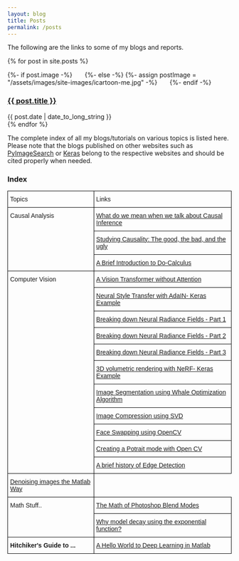 ```yaml
---
layout: blog
title: Posts
permalink: /posts
---
```

The following are the links to some of my blogs and reports.

{% for post in site.posts %}
<div class="blog-roll-posts">
  <article>
      {%- if post.image -%}
          <img src="{{- post.image | relative_url -}}" alt="" class="blog-roll-image" style="padding-right: 20px;">
        {%- else -%}
          {%- assign postImage = "/assets/images/site-images/icartoon-me.jpg" -%}
          <img src="{{- postImage | relative_url -}}" alt="" class="blog-roll-image" style="padding-right: 20px;">
        {%- endif -%}
    <h3>
      <a href="{{ post.url }}">
        {{ post.title }}
      </a>
    </h3>
    <time datetime="{{ post.date | date: "%Y-%m-%d" }}">{{ post.date | date_to_long_string }}</time>
  </article>
  </div>
{% endfor %}


The complete index of all my blogs/tutorials on various topics is listed here. Please note that the blogs published on other websites such as [PyImageSearch](https://www.pyimagesearch.com/) or [Keras](https://keras.io/examples/) belong to the respective websites and should be cited properly when needed.

### Index

<style type="text/css">
.tg  {border-collapse:collapse;border-spacing:0;}
.tg td{border-color:black;border-style:solid;border-width:1px;font-family:Arial, sans-serif;font-size:14px;
  overflow:hidden;padding:10px 5px;word-break:normal;}
.tg th{border-color:black;border-style:solid;border-width:1px;font-family:Arial, sans-serif;font-size:14px;
  font-weight:normal;overflow:hidden;padding:10px 5px;word-break:normal;}
.tg .tg-0lax{text-align:left;vertical-align:top}
</style>
<table class="tg">
<thead>
  <tr>
    <th class="tg-0lax">Topics</th>
    <th class="tg-0lax">Links</th>
  </tr>
</thead>
<tbody>
  <tr>
    <td class="tg-0lax" rowspan="3">Causal Analysis</td>
    <td class="tg-0lax"><a href="https://ritwikraha.github.io/causal-blog-1" target="_blank" rel="noopener noreferrer">What do we mean when we talk about Causal Inference</a></td>
  </tr>
  <tr>
    <td class="tg-0lax"><a href="https://ritwikraha.github.io/causal-blog-2" target="_blank" rel="noopener noreferrer">Studying Causality: The good, the bad, and the ugly</a></td>
  </tr>
  <tr>
    <td class="tg-0lax"><a href="https://ritwikraha.github.io/causal-blog-3" target="_blank" rel="noopener noreferrer">A Brief Introduction to Do-Calculus</a></td>
  </tr>
  <tr>
    <td class="tg-0lax" rowspan="11">Computer Vision</td>
    <td class="tg-0lax"><a href="https://keras.io/examples/vision/shiftvit/" target="_blank" rel="noopener noreferrer">A Vision Transformer without Attention</a></td>
  </tr>
    <tr>
    <td class="tg-0lax"><a href="https://keras.io/examples/generative/adain/" target="_blank" rel="noopener noreferrer">Neural Style Transfer with AdaIN- Keras Example</a></td>
  </tr>

  <tr>
    <td class="tg-0lax"><a href="https://www.pyimagesearch.com/2021/11/10/computer-graphics-and-deep-learning-with-nerf-using-tensorflow-and-keras-part-1/" target="_blank" rel="noopener noreferrer">Breaking down Neural Radiance Fields - Part 1</a></td>
  </tr>
  <tr>
    <td class="tg-0lax"><a href="https://www.pyimagesearch.com/2021/11/17/computer-graphics-and-deep-learning-with-nerf-using-tensorflow-and-keras-part-2/" target="_blank" rel="noopener noreferrer">Breaking down Neural Radiance Fields - Part 2</a></td>
  </tr>
  <tr>
    <td class="tg-0lax"><a href="https://www.pyimagesearch.com/2021/11/24/computer-graphics-and-deep-learning-with-nerf-using-tensorflow-and-keras-part-3/" target="_blank" rel="noopener noreferrer">Breaking down Neural Radiance Fields - Part 3</a></td>
  </tr>
  <tr>
    <td class="tg-0lax"><a href="https://keras.io/examples/vision/nerf/" target="_blank" rel="noopener noreferrer">3D volumetric rendering with NeRF- Keras Example</a></td>
  </tr>
  <tr>
    <td class="tg-0lax"><a href="https://nbviewer.jupyter.org/gist/ritwikraha/e02e9b04b19bc582776464062c449a2a" target="_blank" rel="noopener noreferrer">Image Segmentation using Whale Optimization Algorithm</a></td>
  </tr>
  <tr>
    <td class="tg-0lax"><a href="https://nbviewer.jupyter.org/gist/ritwikraha/b10fe117a4f0c816fec69f99f1061f87" target="_blank" rel="noopener noreferrer">Image Compression using SVD</a><br></td>
  </tr>
  <tr>
    <td class="tg-0lax"><a href="https://nbviewer.jupyter.org/gist/ritwikraha/ee9730284a33935317d78d9205304f0f" target="_blank" rel="noopener noreferrer">Face Swapping using OpenCV</a></td>
  </tr>
  <tr>
    <td class="tg-0lax"><a href="https://medium.com/@ritwikraha.nsec/creating-a-portrait-mode-with-opencv-60379bb295f0" target="_blank" rel="noopener noreferrer">Creating a Potrait mode with Open CV</a></td>
  </tr>
  <tr>
    <td class="tg-0lax"><a href="https://medium.com/@ritwikraha.nsec/a-brief-history-of-edge-detection-b2008f2ff3c4" target="_blank" rel="noopener noreferrer">A brief history of Edge Detection</a></td>
  </tr>
  <tr>
    <td class="tg-0lax"><a href="https://medium.com/@ritwikraha.nsec/denoising-images-the-matlab-way-5b2de6ae5efe" target="_blank" rel="noopener noreferrer">Denoising images the Matlab Way</a></td>
  </tr>
  <tr>
    <td class="tg-0lax" rowspan="2">Math Stuff..</td>
    <td class="tg-0lax"><a href="https://ritwikraha.github.io/math-of-photoshop-blend-modes" target="_blank" rel="noopener noreferrer">The Math of Photoshop Blend Modes</a></td>
  </tr>
  <tr>
    <td class="tg-0lax"><a href="https://ritwikraha.github.io/why-exponential-decay" target="_blank" rel="noopener noreferrer">Why model decay using the exponential function?</a></td>
  </tr>
  <tr>
    <td class="tg-0lax"><span style="font-weight:bold">Hitchiker's Guide to ...</span></td>
    <td class="tg-0lax"><a href="https://medium.com/@ritwikraha.nsec/a-hello-world-to-deep-learning-in-matlab-20f0f87acfa9" target="_blank" rel="noopener noreferrer">A Hello World to Deep Learning in Matlab</a></td>
  </tr>
</tbody>
</table>

